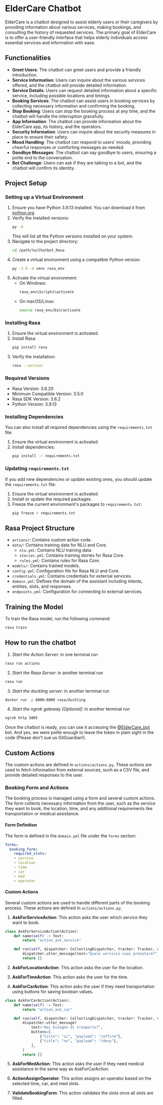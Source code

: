# ElderCare Chatbot

ElderCare is a chatbot designed to assist elderly users or their caregivers by providing information about various services, making bookings, and consulting the history of requested services. The primary goal of ElderCare is to offer a user-friendly interface that helps elderly individuals access essential services and information with ease.

## Functionalities

- **Greet Users**: The chatbot can greet users and provide a friendly introduction.
- **Service Information**: Users can inquire about the various services offered, and the chatbot will provide detailed information.
- **Service Details**: Users can request detailed information about a specific service, including possible locations and timings.
- **Booking Services**: The chatbot can assist users in booking services by collecting necessary information and confirming the booking.
- **Stop Booking**: Users can stop the booking process at any time, and the chatbot will handle the interruption gracefully.
- **App Information**: The chatbot can provide information about the ElderCare app, its history, and the operators.
- **Security Information**: Users can inquire about the security measures in place to ensure their safety.
- **Mood Handling**: The chatbot can respond to users' moods, providing cheerful responses or comforting messages as needed.
- **Goodbye Messages**: The chatbot can say goodbye to users, ensuring a polite end to the conversation.
- **Bot Challenge**: Users can ask if they are talking to a bot, and the chatbot will confirm its identity.

## Project Setup

### Setting up a Virtual Environment

1. Ensure you have Python 3.9.13 installed. You can download it from [python.org](https://www.python.org/downloads/release/python-3913/).
2. Verify the installed versions:
    ```sh
    py -0
    ```
    This will list all the Python versions installed on your system.
3. Navigate to the project directory:
    ```sh
    cd /path/to/Chatbot_Rasa
    ```
4. Create a virtual environment using a compatible Python version:
    ```sh
    py -3.9 -m venv rasa_env
    ```
5. Activate the virtual environment:
    - On Windows:
        ```sh
        rasa_env\Scripts\activate
        ```
    - On macOS/Linux:
        ```sh
        source rasa_env/bin/activate
        ```

### Installing Rasa

1. Ensure the virtual environment is activated.
2. Install Rasa:
    ```sh
    pip install rasa
    ```
3. Verify the installation:
    ```sh
    rasa --version
    ```

### Required Versions

- Rasa Version: 3.6.20
- Minimum Compatible Version: 3.5.0
- Rasa SDK Version: 3.6.2
- Python Version: 3.9.13

### Installing Dependencies

You can also install all required dependencies using the `requirements.txt` file:
1. Ensure the virtual environment is activated.
2. Install dependencies:
    ```sh
    pip install -r requirements.txt
    ```

### Updating `requirements.txt`

If you add new dependencies or update existing ones, you should update the `requirements.txt` file:
1. Ensure the virtual environment is activated.
2. Install or update the required packages.
3. Freeze the current environment's packages to `requirements.txt`:
    ```sh
    pip freeze > requirements.txt
    ```

## Rasa Project Structure

- `actions/`: Contains custom action code.
- `data/`: Contains training data for NLU and Core.
  - `nlu.yml`: Contains NLU training data.
  - `stories.yml`: Contains training stories for Rasa Core.
  - `rules.yml`: Contains rules for Rasa Core.
- `models/`: Contains trained models.
- `config.yml`: Configuration file for Rasa NLU and Core.
- `credentials.yml`: Contains credentials for external services.
- `domain.yml`: Defines the domain of the assistant including intents, entities, slots, and responses.
- `endpoints.yml`: Configuration for connecting to external services.

## Training the Model

To train the Rasa model, run the following command:
```bash
rasa train
```

## How to run the chatbot

1. *Start the Action Server*: in one terminal run
```bash
rasa run actions
```
2. *Start the Rasa Server*: in another terminal run
```bash
rasa run
```
3. *Start the duckling server*: in another terminal run
```bash
docker run -p 8000:8000 rasa/duckling
```
4. *Start the ngrok gateway [Optional]*: in another terminal run
```bash
ngrok http 5005 
```

Once the chatbot is ready, you can use it accessing the [@ElderCare_bot](https://web.telegram.org/k/#@ElderCare_bot) bot. And yes, we were polite enough to leave the token in plain sight in the code (Please don't sue us GitGuardian!). 

## Custom Actions

The custom actions are defined in `actions/actions.py`. These actions are used to fetch information from external sources, such as a CSV file, and provide detailed responses to the user.

### Booking Form and Actions

The booking process is managed using a form and several custom actions. The form collects necessary information from the user, such as the service they want to book, the location, time, and any additional requirements like transportation or medical assistance.

#### Form Definition

The form is defined in the `domain.yml` file under the `forms` section:

```yaml
forms:
  booking_form:
    required_slots:
    - service
    - location
    - time
    - car
    - med
    - operator
```

#### Custom Actions

Several custom actions are used to handle different parts of the booking process. These actions are defined in `actions/actions.py`.

1. **AskForServiceAction**: This action asks the user which service they want to book.

```python
class AskForServiceAction(Action):
    def name(self) -> Text:
        return "action_ask_service"

    def run(self, dispatcher: CollectingDispatcher, tracker: Tracker, domain: Dict) -> List[EventType]:
        dispatcher.utter_message(text="Quale servizio vuoi prenotare?")
        return []
```

2. **AskForLocationAction**: This action asks the user for the location.

3. **AskForTimeAction**: This action asks the user for the time.

4. **AskForCarAction**: This action asks the user if they need transportation using buttons for saving boolean values.

```python
class AskForCarAction(Action):
    def name(self) -> Text:
        return "action_ask_car"

    def run(self, dispatcher: CollectingDispatcher, tracker: Tracker, domain: Dict) -> List[EventType]:
        dispatcher.utter_message(
            text="Hai bisogno di trasporto?",
            buttons=[
                {"title": "si", "payload": "/affirm"},
                {"title": "no", "payload": "/deny"},
            ],
        )
        return []
```

5. **AskForMedAction**: This action asks the user if they need medical assistance in the same way as AskForCarAction.

6. **ActionAssignOperator**: This action assigns an operator based on the selected time, car, and med slots.

7. **ValidateBookingForm**: This action validates the slots once all slots are filled.

